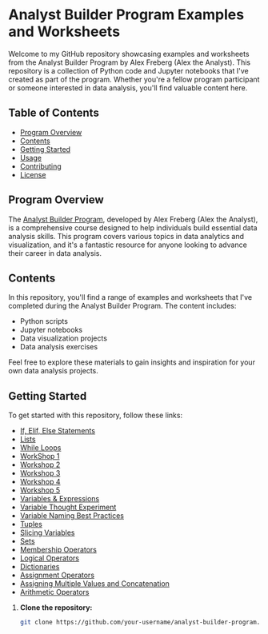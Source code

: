# Analyst Builder Program Examples and Worksheets

Welcome to my GitHub repository showcasing examples and worksheets from the Analyst Builder Program by Alex Freberg (Alex the Analyst). This repository is a collection of Python code and Jupyter notebooks that I've created as part of the program. Whether you're a fellow program participant or someone interested in data analysis, you'll find valuable content here.

## Table of Contents

- [Program Overview](#program-overview)
- [Contents](#contents)
- [Getting Started](#getting-started)
- [Usage](#usage)
- [Contributing](#contributing)
- [License](#license)

## Program Overview

The [Analyst Builder Program](https://www.analystbuilder.com/), developed by Alex Freberg (Alex the Analyst), is a comprehensive course designed to help individuals build essential data analysis skills. This program covers various topics in data analytics and visualization, and it's a fantastic resource for anyone looking to advance their career in data analysis.

## Contents

In this repository, you'll find a range of examples and worksheets that I've completed during the Analyst Builder Program. The content includes:

- Python scripts
- Jupyter notebooks
- Data visualization projects
- Data analysis exercises

Feel free to explore these materials to gain insights and inspiration for your own data analysis projects.

## Getting Started

To get started with this repository, follow these links:

- [If, Elif, Else Statements](https://github.com/hullchar/AnalystBuilderWorksheets/blob/main/Use%20if%2C%20elif%2C%20else%20statements%20to%20make%20decisions.ipynb)
- [Lists](https://github.com/hullchar/AnalystBuilderWorksheets/blob/main/Lists.md)
- [While Loops](https://github.com/hullchar/AnalystBuilderWorksheets/blob/main/Introduction%20to%20While%20Loops.ipynb)
- [WorkShop 1](https://github.com/hullchar/AnalystBuilderWorksheets/blob/main/Analyst%20Builder%20Workshops.md)
- [Workshop 2](https://github.com/hullchar/AnalystBuilderWorksheets/blob/main/Analyst%20Builder%20Workshops%202.md)
- [Workshop 3](https://github.com/hullchar/AnalystBuilderWorksheets/blob/main/Analyst%20Builder%20Workshop%203.md)
- [Workshop 4](https://github.com/hullchar/AnalystBuilderWorksheets/blob/main/Analyst%20Builder%20Workshop%204.md)
- [Workshop 5](https://github.com/hullchar/AnalystBuilderWorksheets/blob/main/Analyst%20Builder%20Workshop%205.md)
- [Variables & Expressions](https://github.com/hullchar/AnalystBuilderWorksheets/blob/main/Analyst%20Builder%20-%20Variables%20%26%20Expressions%20.md)
- [Variable Thought Experiment](https://github.com/hullchar/AnalystBuilderWorksheets/blob/main/Analyst%20Builder%20-%20Variable%20Thought%20Experiment.md)
- [Variable Naming Best Practices](https://github.com/hullchar/AnalystBuilderWorksheets/blob/main/Analyst%20Builder%20-%20Variable%20Naming%20Best%20Practices.md)
- [Tuples](https://github.com/hullchar/AnalystBuilderWorksheets/blob/main/Analyst%20Builder%20-%20Tuples.md)
- [Slicing Variables](https://github.com/hullchar/AnalystBuilderWorksheets/blob/main/Analyst%20Builder%20-%20Slicing%20Variables.md)
- [Sets](https://github.com/hullchar/AnalystBuilderWorksheets/blob/main/Analyst%20Builder%20-%20Sets.md)
- [Membership Operators](https://github.com/hullchar/AnalystBuilderWorksheets/blob/main/Analyst%20Builder%20-%20Membership%20Operators.ipynb)
- [Logical Operators](https://github.com/hullchar/AnalystBuilderWorksheets/blob/main/Analyst%20Builder%20-%20Logical%20Operators.ipynb)
- [Dictionaries](https://github.com/hullchar/AnalystBuilderWorksheets/blob/main/Analyst%20Builder%20-%20Dictionaries.md)
- [Assignment Operators](https://github.com/hullchar/AnalystBuilderWorksheets/blob/main/Analyst%20Builder%20-%20Assignment%20Operators.ipynb)
- [Assigning Multiple Values and Concatenation](https://github.com/hullchar/AnalystBuilderWorksheets/blob/main/Analyst%20Builder%20-%20Assigning%20Mutliple%20Values%20and%20Concatenation%20.md)
- [Arithmetic Operators](https://github.com/hullchar/AnalystBuilderWorksheets/blob/main/Analyst%20Builder%20-%20Arithmetic%20Operators.ipynb)

1. **Clone the repository:**

   ```bash
   git clone https://github.com/your-username/analyst-builder-program.git
